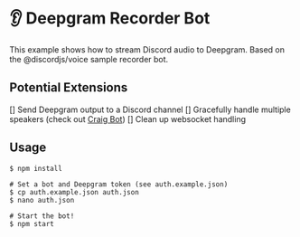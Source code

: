# 👂 Deepgram Recorder Bot

This example shows how to stream Discord audio to Deepgram. Based on the @discordjs/voice sample recorder bot.

## Potential Extensions

[] Send Deepgram output to a Discord channel 
[] Gracefully handle multiple speakers (check out [Craig Bot](https://craig.chat/home/))
[] Clean up websocket handling

## Usage

```sh-session
$ npm install

# Set a bot and Deepgram token (see auth.example.json)
$ cp auth.example.json auth.json
$ nano auth.json

# Start the bot!
$ npm start
```
